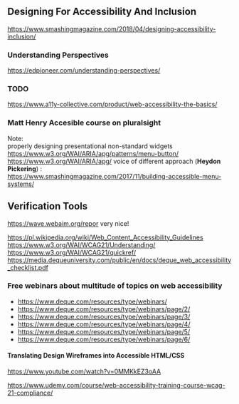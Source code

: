 ## Designing For Accessibility And Inclusion  
  
https://www.smashingmagazine.com/2018/04/designing-accessibility-inclusion/  
### Understanding Perspectives  
https://edpioneer.com/understanding-perspectives/  
  
### TODO
https://www.a11y-collective.com/product/web-accessibility-the-basics/

### Matt Henry Accesible course on pluralsight
Note:  
properly designing presentational non-standard widgets  
https://www.w3.org/WAI/ARIA/apg/patterns/menu-button/
https://www.w3.org/WAI/ARIA/apg/
voice of different approach (**Heydon Pickering**) :  
https://www.smashingmagazine.com/2017/11/building-accessible-menu-systems/

## Verification Tools
https://wave.webaim.org/repor  very nice!


https://pl.wikipedia.org/wiki/Web_Content_Accessibility_Guidelines
https://www.w3.org/WAI/WCAG21/Understanding/
https://www.w3.org/WAI/WCAG21/quickref/
https://media.dequeuniversity.com/public/en/docs/deque_web_accessibility_checklist.pdf

### Free webinars about multitude of topics on web accessibility
- https://www.deque.com/resources/type/webinars/
- https://www.deque.com/resources/type/webinars/page/2/
- https://www.deque.com/resources/type/webinars/page/3/
- https://www.deque.com/resources/type/webinars/page/4/
- https://www.deque.com/resources/type/webinars/page/5/
- https://www.deque.com/resources/type/webinars/page/6/

#### Translating Design Wireframes into Accessible HTML/CSS
https://www.youtube.com/watch?v=0MMKkEZ3oAA
  
  
https://www.udemy.com/course/web-accessibility-training-course-wcag-21-compliance/

